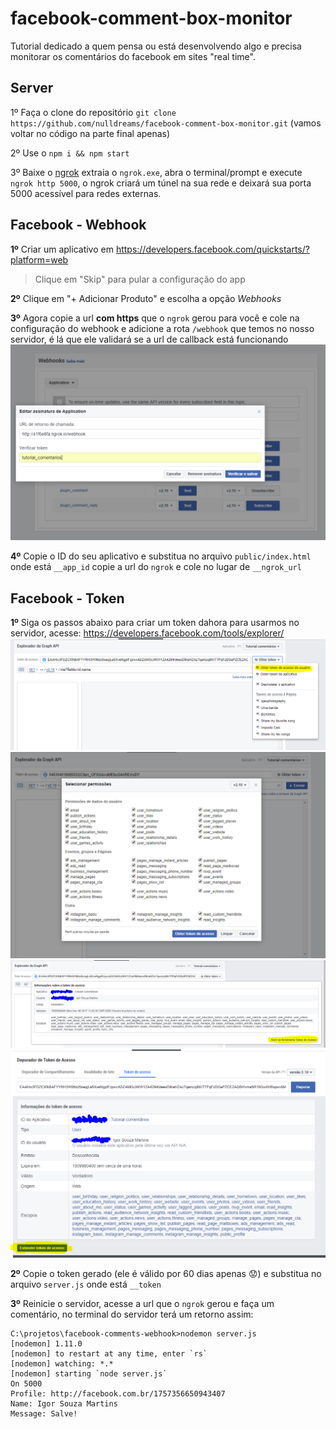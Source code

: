 # facebook-comment-box-monitor

Tutorial dedicado a quem pensa ou está desenvolvendo algo e precisa monitorar os comentários do facebook em sites "real time".
 
## Server
1º Faça o clone do repositório `git clone https://github.com/nulldreams/facebook-comment-box-monitor.git` (vamos voltar no código na parte final apenas)

2º Use o `npm i && npm start`

3º Baixe o [ngrok](https://ngrok.com/download) extraia o `ngrok.exe`, abra o terminal/prompt e execute `ngrok http 5000`, o ngrok criará um túnel na sua rede e deixará sua porta 5000 acessível para redes externas.
 
## Facebook - Webhook

**1º** Criar um aplicativo em https://developers.facebook.com/quickstarts/?platform=web
 > Clique em "Skip" para pular a configuração do app
 
**2º** Clique em "+ Adicionar Produto" e escolha a opção *Webhooks* 
 
**3º** Agora copie a url **com https** que o `ngrok` gerou para você e cole na configuração do webhook e adicione a rota `/webhook` que temos no nosso servidor, é lá que ele validará se a url de callback está funcionando
![Alt text](https://raw.githubusercontent.com/nulldreams/facebook-comment-box-monitor/master/img/3.PNG)

**4º** Copie o ID do seu aplicativo e substitua no arquivo `public/index.html` onde está `__app_id` copie a url do `ngrok` e cole no lugar de `__ngrok_url`

## Facebook - Token
**1º** Siga os passos abaixo para criar um token dahora para usarmos no servidor, acesse: https://developers.facebook.com/tools/explorer/
![Alt text](https://raw.githubusercontent.com/nulldreams/facebook-comment-box-monitor/master/img/5.PNG)
![Alt text](https://raw.githubusercontent.com/nulldreams/facebook-comment-box-monitor/master/img/7.PNG)
![Alt text](https://raw.githubusercontent.com/nulldreams/facebook-comment-box-monitor/master/img/6.PNG)
![Alt text](https://raw.githubusercontent.com/nulldreams/facebook-comment-box-monitor/master/img/8.PNG)

**2º** Copie o token gerado (ele é válido por 60 dias apenas 😟) e substitua no arquivo `server.js` onde está `__token`

**3º** Reinicie o servidor, acesse a url que o `ngrok` gerou e faça um comentário, no terminal do servidor terá um retorno assim:
```console 
C:\projetos\facebook-comments-webhook>nodemon server.js
[nodemon] 1.11.0
[nodemon] to restart at any time, enter `rs`
[nodemon] watching: *.*
[nodemon] starting `node server.js`
On 5000
Profile: http://facebook.com.br/1757356650943407
Name: Igor Souza Martins
Message: Salve!
```
